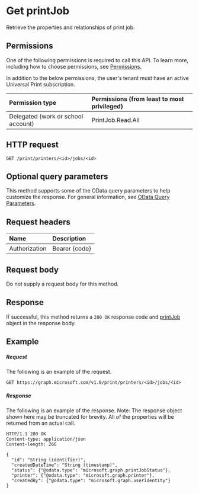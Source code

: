 # Get printJob

Retrieve the properties and relationships of print job.

## Permissions
One of the following permissions is required to call this API. To learn more, including how to choose permissions, see [Permissions](../../../concepts/permissions_reference.md).

In addition to the below permissions, the user's tenant must have an active Universal Print subscription.

|Permission type                        | Permissions (from least to most privileged)              |
|:--------------------------------------|:---------------------------------------------------------|
|Delegated (work or school account)| PrintJob.Read.All |

## HTTP request
<!-- { "blockType": "ignored" } -->
```http
GET /print/printers/<id>/jobs/<id>
```

## Optional query parameters
This method supports some of the OData query parameters to help customize the response. For general information, see [OData Query Parameters](/graph/query-parameters).

## Request headers
| Name      |Description|
|:----------|:----------|
| Authorization | Bearer {code} |

## Request body
Do not supply a request body for this method.
## Response
If successful, this method returns a `200 OK` response code and [printJob](../resources/printjob.md) object in the response body.
## Example
##### Request
The following is an example of the request.
<!-- {
  "blockType": "request",
  "name": "get_printjob"
}-->
```http
GET https://graph.microsoft.com/v1.0/print/printers/<id>/jobs/<id>
```
##### Response
The following is an example of the response. Note: The response object shown here may be truncated for brevity. All of the properties will be returned from an actual call.
<!-- {
  "blockType": "response",
  "truncated": true,
  "@odata.type": "microsoft.graph.printJob"
} -->
```http
HTTP/1.1 200 OK
Content-type: application/json
Content-length: 266

{
  "id": "String (identifier)",
  "createdDateTime": "String (timestamp)",
  "status": {"@odata.type": "microsoft.graph.printJobStatus"},
  "printer": {"@odata.type": "microsoft.graph.printer"},
  "createdBy": {"@odata.type": "microsoft.graph.userIdentity"}
}
```

<!-- uuid: 8fcb5dbc-d5aa-4681-8e31-b001d5168d79
2015-10-25 14:57:30 UTC -->
<!-- {
  "type": "#page.annotation",
  "description": "Get printJob",
  "keywords": "",
  "section": "documentation",
  "tocPath": ""
}-->